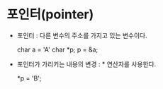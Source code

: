 # 포인터(pointer)

- 포인터 : 다른 변수의 주소를 가지고 있는 변수이다.

    char a = 'A'
    char *p;
    p = &a;


- 포인터가 가리키는 내용의 변경 : * 연산자를 사용한다.

    *p = 'B';